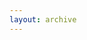 ```yaml
---
layout: archive
---
```

<!-- 
https://mademistakes.com/mastering-jekyll/how-to-link/
https://stackoverflow.com/questions/69237778/how-to-embed-a-local-pdf-file-in-mkdocs-generated-website-on-github-pages


### trouble shooting issues with embedding pdfs 
either a CSS problem or url/pathway problem 
jekyll compiles/renders the .md post relative to the post directory when {{ site.url }} not specified in the path 
embedded pdf files do not load otherwise 

<"/_pdfs/datacleanUCM.pdf" type="application/pdf" width="100%" height="500">
<iframe src="{{ site.url }} _pdfs/datacleanUCM.pdf" type="application/pdf" width="100%" height="500">

PDF.js workaround? 
https://stackoverflow.com/questions/46105960/inserting-my-pdf-in-my-blogs
xhttps://discourse.gohugo.io/t/embed-pdf-file-into-a-page-or-post-papermod-theme/36440/6

add path to theme? 
https://github.com/jekyll/jekyll/issues/6199
https://stackoverflow.com/questions/73856221/adding-and-embedding-a-pdf-document-to-a-github-page 


https://github.com/jekyll/jekyll/issues/346 

syntax for adding images. prevents dark theme inversion
![](){:.ioda}

https://github.com/mmistakes/minimal-mistakes/issues/2361 

{% highlight ruby %}
def print_hi(name)
  puts "Hi, #{name}"
end
print_hi('Tom')
#=> prints 'Hi, Tom' to STDOUT.
{% endhighlight %}

[jekyll-docs]: https://jekyllrb.com/docs/home
[jekyll-gh]:   https://github.com/jekyll/jekyll
[jekyll-talk]: https://talk.jekyllrb.com/

-->